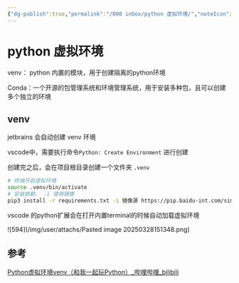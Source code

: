 ```yaml
---
{"dg-publish":true,"permalink":"/000 inbox/python 虚拟环境/","noteIcon":"2","created":"2025-02-26T14:57:27+08:00","updated":"2025-03-28T15:14:28+08:00"}
---
```



# python 虚拟环境

venv： python 内置的模块，用于创建隔离的python环境

Conda：一个开源的包管理系统和环境管理系统，用于安装多种包，且可以创建多个独立的环境

## venv

jetbrains 会自动创建 venv 环境

vscode中，需要执行命令`Python: Create Environment` 进行创建

创建完之后，会在项目根目录创建一个文件夹 `.venv` 

```sh
# 终端开启虚拟环境
source .venv/bin/activate
# 安装依赖， -i 使用镜像
pip3 install -r requirements.txt -i 镜像源 https://pip.baidu-int.com/simple/
```

vscode 的python扩展会在打开内置terminal的时候自动加载虚拟环境

![594](/img/user/attachs/Pasted image 20250328151348.png)

## 参考

[Python虚拟环境venv（和我一起玩Python）_哔哩哔哩_bilibili](https://www.bilibili.com/video/BV1eM411D7rR/?spm_id_from=333.337.search-card.all.click&vd_source=cdeb63885c1e7687c8d443ba7d3f4fd9)